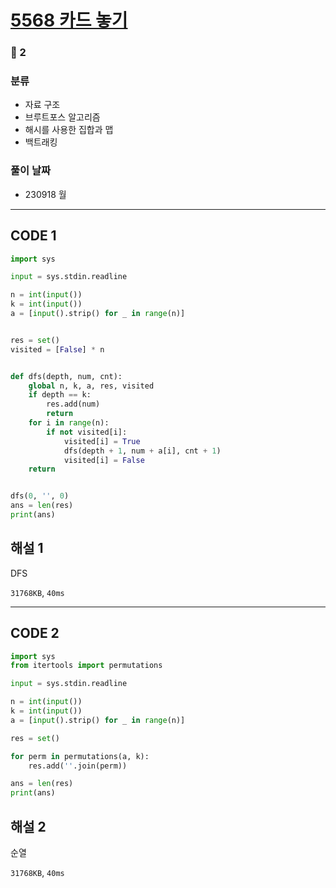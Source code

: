 # [5568 카드 놓기](https://www.acmicpc.net/problem/5568)

### 🥈 2

### 분류

- 자료 구조
- 브루트포스 알고리즘
- 해시를 사용한 집합과 맵
- 백트래킹

### 풀이 날짜

- 230918 월

---

## CODE 1

```python
import sys

input = sys.stdin.readline

n = int(input())
k = int(input())
a = [input().strip() for _ in range(n)]


res = set()
visited = [False] * n


def dfs(depth, num, cnt):
    global n, k, a, res, visited
    if depth == k:
        res.add(num)
        return
    for i in range(n):
        if not visited[i]:
            visited[i] = True
            dfs(depth + 1, num + a[i], cnt + 1)
            visited[i] = False
    return


dfs(0, '', 0)
ans = len(res)
print(ans)
```

## 해설 1

DFS

`31768KB`, `40ms`

---

## CODE 2

```python
import sys
from itertools import permutations

input = sys.stdin.readline

n = int(input())
k = int(input())
a = [input().strip() for _ in range(n)]

res = set()

for perm in permutations(a, k):
    res.add(''.join(perm))

ans = len(res)
print(ans)
```

## 해설 2

순열

`31768KB`, `40ms`
